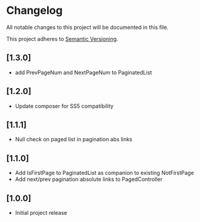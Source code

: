 # Changelog

All notable changes to this project will be documented in this file.

This project adheres to [Semantic Versioning](http://semver.org/).

## [1.3.0]

- add PrevPageNum and NextPageNum to PaginatedList

## [1.2.0]

- Update composer for SS5 compatibility

## [1.1.1]

- Null check on paged list in pagination abs links

## [1.1.0]

- Add IsFirstPage to PaginatedList as companion to existing NotFirstPage
- Add next/prev pagination absolute links to PagedController

## [1.0.0]

- Initial project release
